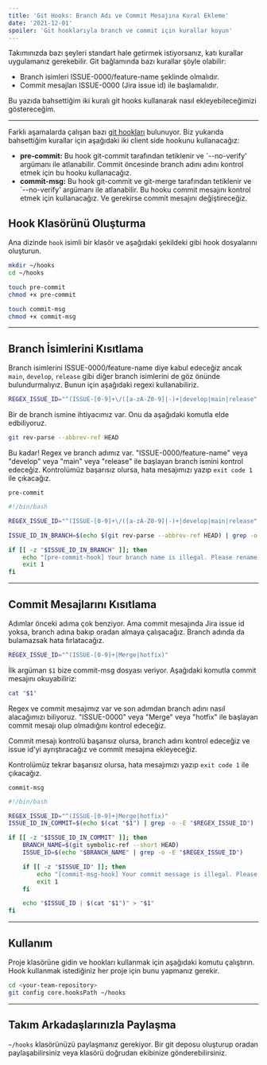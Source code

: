 ```yaml
---
title: 'Git Hooks: Branch Adı ve Commit Mesajına Kural Ekleme'
date: '2021-12-01'
spoiler: 'Git hooklarıyla branch ve commit için kurallar koyun'
---
```


[](/x/)

Takımınızda bazı şeyleri standart hale getirmek istiyorsanız, katı kurallar uygulamanız gerekebilir. Git bağlamında bazı kurallar şöyle olabilir:
- Branch isimleri ISSUE-0000/feature-name şeklinde olmalıdır.
- Commit mesajları ISSUE-0000 (Jira issue id) ile başlamalıdır.

Bu yazıda bahsettiğim iki kuralı git hooks kullanarak nasıl ekleyebileceğimizi göstereceğim.

---

Farklı aşamalarda çalışan bazı [git hookları](https://git-scm.com/docs/githooks) bulunuyor. Biz yukarıda bahsettiğim kurallar için aşağıdaki iki client side hookunu kullanacağız:

- **pre-commit:** Bu hook git-commit tarafından tetiklenir ve `--no-verify' argümanı ile atlanabilir. Commit öncesinde branch adını adını kontrol etmek için bu hooku kullanacağız.
- **commit-msg:** Bu hook git-commit ve git-merge tarafından tetiklenir ve `--no-verify' argümanı ile atlanabilir. Bu hooku commit mesajını kontrol etmek için kullanacağız. Ve gerekirse commit mesajını değiştireceğiz.


## Hook Klasörünü Oluşturma

Ana dizinde `hook` isimli bir klasör ve aşağıdaki şekildeki gibi hook dosyalarını oluşturun.

```bash
mkdir ~/hooks
cd ~/hooks

touch pre-commit
chmod +x pre-commit

touch commit-msg
chmod +x commit-msg
```

---

## Branch İsimlerini Kısıtlama

Branch isimlerini ISSUE-0000/feature-name diye kabul edeceğiz ancak `main`, `develop`, `release` gibi diğer branch isimlerini de göz önünde bulundurmalıyız. Bunun için aşağıdaki regexi kullanabiliriz.

```bash
REGEX_ISSUE_ID="^(ISSUE-[0-9]+\/([a-zA-Z0-9]|-)+|develop|main|release"
```

Bir de branch ismine ihtiyacımız var. Onu da aşağıdaki komutla elde edbiliyoruz.
```bash
git rev-parse --abbrev-ref HEAD
```

Bu kadar! Regex ve branch adımız var. "ISSUE-0000/feature-name" veya "develop" veya "main" veya "release" ile başlayan branch ismini kontrol edeceğiz. Kontrolümüz başarısız olursa, hata mesajımızı yazıp `exit code 1` ile çıkacağız.

`pre-commit`
```bash
#!/bin/bash

REGEX_ISSUE_ID="^(ISSUE-[0-9]+\/([a-zA-Z0-9]|-)+|develop|main|release"

ISSUE_ID_IN_BRANCH=$(echo $(git rev-parse --abbrev-ref HEAD) | grep -o -E "$REGEX_ISSUE_ID")

if [[ -z "$ISSUE_ID_IN_BRANCH" ]]; then
    echo "[pre-commit-hook] Your branch name is illegal. Please rename your branch with using following regex: $REGEX_ISSUE_ID"
    exit 1
fi
```

---

## Commit Mesajlarını Kısıtlama


Adımlar önceki adıma çok benziyor. Ama commit mesajında Jira issue id yoksa, branch adına bakıp oradan almaya çalışacağız. Branch adında da bulamazsak hata fırlatacağız.

```bash
REGEX_ISSUE_ID="^(ISSUE-[0-9]+|Merge|hotfix)"
```

İlk argüman `$1` bize commit-msg dosyası veriyor. Aşağıdaki komutla commit mesajını okuyabiliriz:
```bash
cat "$1"
```

Regex ve commit mesajımız var ve son adımdan branch adını nasıl alacağımızı biliyoruz. "ISSUE-0000" veya "Merge" veya "hotfix" ile başlayan commit mesajı olup olmadığını kontrol edeceğiz.

Commit mesajı kontrolü başarısız olursa, branch adını kontrol edeceğiz ve issue id'yi ayrıştıracağız ve commit mesajına ekleyeceğiz.

Kontrolümüz tekrar başarısız olursa, hata mesajımızı yazıp `exit code 1` ile çıkacağız.

`commit-msg`
```bash
#!/bin/bash

REGEX_ISSUE_ID="^(ISSUE-[0-9]+|Merge|hotfix)"
ISSUE_ID_IN_COMMIT=$(echo $(cat "$1") | grep -o -E "$REGEX_ISSUE_ID")

if [[ -z "$ISSUE_ID_IN_COMMIT" ]]; then
    BRANCH_NAME=$(git symbolic-ref --short HEAD)
    ISSUE_ID=$(echo "$BRANCH_NAME" | grep -o -E "$REGEX_ISSUE_ID")

    if [[ -z "$ISSUE_ID" ]]; then
        echo "[commit-msg-hook] Your commit message is illegal. Please rename your branch with using following regex: $REGEX_ISSUE_ID"
        exit 1
    fi

    echo "$ISSUE_ID | $(cat "$1")" > "$1"
fi
```

---

## Kullanım

Proje klasörüne gidin ve hookları kullanmak için aşağıdaki komutu çalıştırın. Hook kullanmak istediğiniz her proje için bunu yapmanız gerekir.
```bash
cd <your-team-repository>
git config core.hooksPath ~/hooks
```

---

## Takım Arkadaşlarınızla Paylaşma

`~/hooks` klasörünüzü paylaşmanız gerekiyor. Bir git deposu oluşturup oradan paylaşabilirsiniz veya klasörü doğrudan ekibinize gönderebilirsiniz.